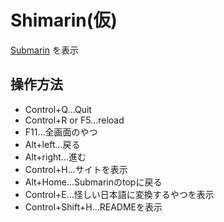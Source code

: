 # Shimarin(仮)
[Submarin](https://submarin.online) を表示
## 操作方法
- Control+Q...Quit
- Control+R or F5...reload
- F11...全画面のやつ
- Alt+left...戻る
- Alt+right...進む
- Control+H...サイトを表示
- Alt+Home...Submarinのtopに戻る
- Control+E...怪しい日本語に変換するやつを表示
- Control+Shift+H...READMEを表示
